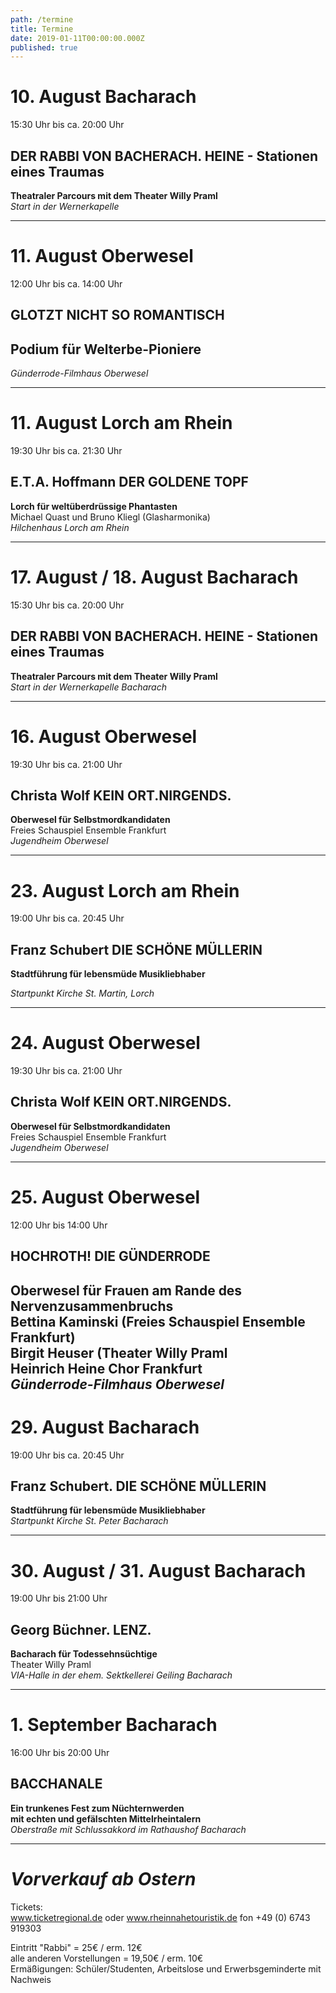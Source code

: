 ```yaml
---
path: /termine
title: Termine
date: 2019-01-11T00:00:00.000Z
published: true
---
```



# 10. August   Bacharach   
15:30 Uhr bis ca. 20:00 Uhr   
## DER RABBI VON BACHERACH. HEINE -  Stationen eines Traumas      
**Theatraler Parcours mit dem Theater Willy Praml**   
*Start in der Wernerkapelle*    


---   


# 11. August Oberwesel
12:00 Uhr bis ca. 14:00 Uhr
## GLOTZT NICHT SO ROMANTISCH       
## Podium für Welterbe-Pioniere    
*Günderrode-Filmhaus Oberwesel* 


   
---   


# 11. August   Lorch am Rhein 
19:30 Uhr bis ca. 21:30 Uhr
## E.T.A. Hoffmann   DER GOLDENE TOPF      
**Lorch für weltüberdrüssige Phantasten**    
Michael Quast und Bruno Kliegl (Glasharmonika)    
*Hilchenhaus  Lorch am Rhein*  

    
---   

# 17. August / 18. August  Bacharach
15:30 Uhr bis ca. 20:00 Uhr   
## DER RABBI VON BACHERACH. HEINE -  Stationen eines Traumas      
**Theatraler Parcours mit dem Theater Willy Praml**   
 *Start in der Wernerkapelle  Bacharach*      
   
 ---   
 
 # 16. August  Oberwesel
19:30 Uhr bis ca. 21:00 Uhr
## Christa Wolf  KEIN ORT.NIRGENDS.
**Oberwesel für Selbstmordkandidaten**    
Freies Schauspiel Ensemble Frankfurt    
*Jugendheim Oberwesel*   
    
 ---   
 
# 23. August  Lorch am Rhein
19:00 Uhr bis ca. 20:45 Uhr
## Franz Schubert DIE SCHÖNE MÜLLERIN   
**Stadtführung für lebensmüde Musikliebhaber**    
 
*Startpunkt Kirche St. Martin, Lorch*

---
# 24. August  Oberwesel
19:30 Uhr bis ca. 21:00 Uhr
## Christa Wolf  KEIN ORT.NIRGENDS.      
**Oberwesel für Selbstmordkandidaten**   
Freies Schauspiel Ensemble Frankfurt    
*Jugendheim Oberwesel*   
    
---   

# 25. August  Oberwesel
12:00 Uhr bis 14:00 Uhr
## HOCHROTH!  DIE GÜNDERRODE   
**Oberwesel für Frauen am Rande des Nervenzusammenbruchs**    
Bettina Kaminski (Freies Schauspiel Ensemble Frankfurt)    
Birgit Heuser (Theater Willy Praml    
Heinrich Heine Chor Frankfurt   
*Günderrode-Filmhaus Oberwesel*    
---   

# 29. August  Bacharach
19:00 Uhr bis ca. 20:45 Uhr
## Franz Schubert. DIE SCHÖNE MÜLLERIN    
**Stadtführung für lebensmüde Musikliebhaber**    
*Startpunkt Kirche St. Peter Bacharach*  

---   

# 30. August / 31. August  Bacharach
19:00 Uhr bis 21:00 Uhr
## Georg Büchner. LENZ.       
**Bacharach für Todessehnsüchtige**    
Theater Willy Praml    
*VIA-Halle in der ehem. Sektkellerei Geiling  Bacharach* 

---   

# 1. September  Bacharach
16:00 Uhr bis 20:00 Uhr
## BACCHANALE   
**Ein trunkenes Fest zum Nüchternwerden**       
**mit echten und gefälschten Mittelrheintalern**    
*Oberstraße mit Schlussakkord im Rathaushof Bacharach*     

---   


# ***Vorverkauf ab Ostern***   
Tickets:   
www.ticket­regional.de oder www.rhein­nahe­touristik.de fon +49 (0) 6743 919303    

Eintritt "Rabbi" = 25€ / erm. 12€      
alle anderen Vorstellungen = 19,50€ / erm. 10€    
Ermäßigungen: Schüler/Studenten, Arbeitslose und Erwerbsgeminderte mit Nachweis   



